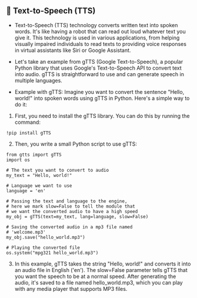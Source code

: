 ## 📙 Text-to-Speech (TTS) 

+ Text-to-Speech (TTS) technology converts written text into spoken words. It's like having a robot that can read out loud whatever text you give it. This technology is used in various applications, from helping visually impaired individuals to read texts to providing voice responses in virtual assistants like Siri or Google Assistant.

+ Let's take an example from gTTS (Google Text-to-Speech), a popular Python library that uses Google's Text-to-Speech API to convert text into audio. gTTS is straightforward to use and can generate speech in multiple languages.

+ Example with gTTS:
Imagine you want to convert the sentence "Hello, world!" into spoken words using gTTS in Python. Here's a simple way to do it:

1. First, you need to install the gTTS library. You can do this by running the command:

```
!pip install gTTS
```

2. Then, you write a small Python script to use gTTS:

```
from gtts import gTTS
import os

# The text you want to convert to audio
my_text = "Hello, world!"

# Language we want to use
language = 'en'

# Passing the text and language to the engine,
# here we mark slow=False to tell the module that
# we want the converted audio to have a high speed
my_obj = gTTS(text=my_text, lang=language, slow=False)

# Saving the converted audio in a mp3 file named
# 'welcome.mp3'
my_obj.save("hello_world.mp3")

# Playing the converted file
os.system("mpg321 hello_world.mp3")
```

3. In this example, gTTS takes the string "Hello, world!" and converts it into an audio file in English ('en'). The slow=False parameter tells gTTS that you want the speech to be at a normal speed. After generating the audio, it's saved to a file named hello_world.mp3, which you can play with any media player that supports MP3 files.
